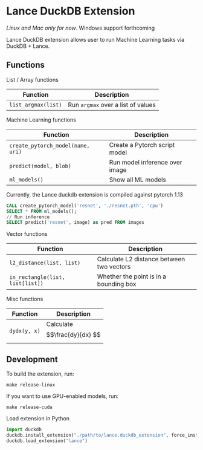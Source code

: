 # Lance DuckDB Extension

*Linux and Mac only for now*. Windows support forthcoming

Lance DuckDB extension allows user to run Machine Learning tasks via DuckDB + Lance.

## Functions

List / Array functions

| Function            | Description                        |
|---------------------|------------------------------------|
| `list_argmax(list)` | Run `argmax` over a list of values |

Machine Learning functions

| Function                          | Description                    |
|-----------------------------------|--------------------------------|
| `create_pytorch_model(name, uri)` | Create a Pytorch script model  |
| `predict(model, blob)`            | Run model inference over image |
| `ml_models()`                     | Show all ML models             |

Currently, the Lance duckdb extension is compiled against pytorch 1.13

```sql
CALL create_pytorch_model('resnet', './resnet.pth', 'cpu')
SELECT * FROM ml_models();
// Run inference
SELECT predict('resnet', image) as pred FROM images
```

Vector functions

| Function                         | Description                               |
|----------------------------------|-------------------------------------------|
| `l2_distance(list, list)`        | Calculate L2 distance between two vectors |
| `in_rectangle(list, list[list])` | Whether the point is in a bounding box    |

Misc functions

| Function     | Description                  |
|--------------|------------------------------|
| `dydx(y, x)` | Calculate $$\frac{dy}{dx} $$ |

## Development

To build the extension, run:

```shell
make release-linux
```

If you want to use GPU-enabled models, run:

```shell
make release-cuda
```


Load extension in Python

```python
import duckdb
duckdb.install_extension("./path/to/lance.duckdb_extension", force_install=True)
duckdb.load_extension("lance")
```

